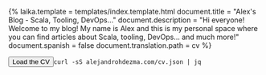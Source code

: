 {%
	laika.template = templates/index.template.html
	document.title = "Alex's Blog - Scala, Tooling, DevOps..."
	document.description = "Hi everyone! Welcome to my blog! My name is Alex and this is my personal space where you can find articles about Scala, tooling, DevOps... and much more!"
	document.spanish = false
	document.translation.path = cv
%}

<pre><button>Load the CV</button><code class="language-bash">curl -sS alejandrohdezma.com/cv.json | jq</code></pre>